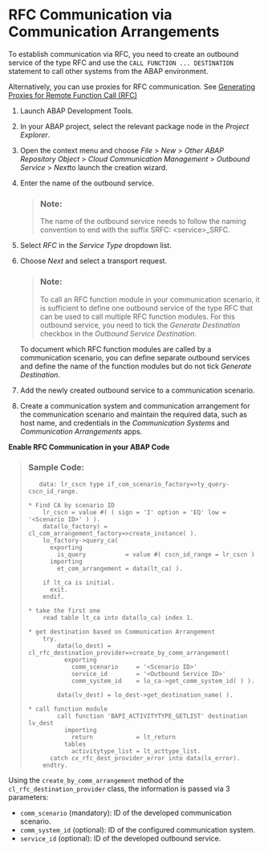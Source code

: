 <!-- loiofadc4a223fb346b89052b94b8811d9b6 -->

# RFC Communication via Communication Arrangements

To establish communication via RFC, you need to create an outbound service of the type RFC and use the `CALL FUNCTION ... DESTINATION` statement to call other systems from the ABAP environment.

Alternatively, you can use proxies for RFC communication. See [Generating Proxies for Remote Function Call \(RFC\)](https://help.sap.com/viewer/5371047f1273405bb46725a417f95433/Cloud/en-US/32812d950d3848359ce391dae477f201.html)

1.  Launch ABAP Development Tools.

2.  In your ABAP project, select the relevant package node in the *Project Explorer*.

3.  Open the context menu and choose *File* \> *New* \> *Other ABAP Repository Object* \> *Cloud Communication Management* \> *Outbound Service* \> *Next*to launch the creation wizard.

4.  Enter the name of the outbound service.

    > ### Note:  
    > The name of the outbound service needs to follow the naming convention to end with the suffix SRFC: <service\>\_SRFC.

5.  Select *RFC* in the *Service Type* dropdown list.

6.  Choose *Next* and select a transport request.

    > ### Note:  
    > To call an RFC function module in your communication scenario, it is sufficient to define one outbound service of the type RFC that can be used to call multiple RFC function modules. For this outbound service, you need to tick the *Generate Destination* checkbox in the *Outbound Service Destination*.

    To document which RFC function modules are called by a communication scenario, you can define separate outbound services and define the name of the function modules but do not tick *Generate Destination*.

7.  Add the newly created outbound service to a communication scenario.

8.  Create a communication system and communication arrangement for the communication scenario and maintain the required data, such as host name, and credentials in the *Communication Systems* and *Communication Arrangements* apps.


**Enable RFC Communication in your ABAP Code**

> ### Sample Code:  
> ```
>    data: lr_cscn type if_com_scenario_factory=>ty_query-cscn_id_range.
> 
> * Find CA by scenario ID
>     lr_cscn = value #( ( sign = 'I' option = 'EQ' low = '<Scenario ID>' ) ).
>     data(lo_factory) = cl_com_arrangement_factory=>create_instance( ).
>     lo_factory->query_ca(
>       exporting
>         is_query           = value #( cscn_id_range = lr_cscn )
>       importing
>         et_com_arrangement = data(lt_ca) ).
> 
>     if lt_ca is initial.
>       exit.
>     endif.
> 
> * take the first one
>     read table lt_ca into data(lo_ca) index 1.
> 
> * get destination based on Communication Arrangement
>     try.
>         data(lo_dest) = cl_rfc_destination_provider=>create_by_comm_arrangement(
>           exporting
>             comm_scenario     = '<Scenario ID>'
>             service_id        = '<Outbound Service ID>'
>             comm_system_id    = lo_ca->get_comm_system_id( ) ).
> 
>         data(lv_dest) = lo_dest->get_destination_name( ).
> 
> * call function module 
>         call function 'BAPI_ACTIVITYTYPE_GETLIST' destination lv_dest
>           importing
>             return            = lt_return
>           tables
>             activitytype_list = lt_acttype_list.
>       catch cx_rfc_dest_provider_error into data(lx_error).
>     endtry.
> 
> ```



Using the `create_by_comm_arrangement` method of the `cl_rfc_destination_provider` class, the information is passed via 3 parameters:

-   `comm_scenario` \(mandatory\): ID of the developed communication scenario.
-   `comm_system_id` \(optional\): ID of the configured communication system.
-   `service_id` \(optional\): ID of the developed outbound service.

